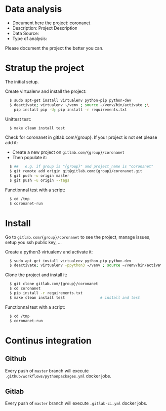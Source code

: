 # Data analysis
- Document here the project: coronanet
- Description: Project Description
- Data Source:
- Type of analysis:

Please document the project the better you can.

# Stratup the project

The initial setup.

Create virtualenv and install the project:
```bash
  $ sudo apt-get install virtualenv python-pip python-dev
  $ deactivate; virtualenv ~/venv ; source ~/venv/bin/activate ;\
    pip install pip -U; pip install -r requirements.txt
```

Unittest test:
```bash
  $ make clean install test
```

Check for coronanet in gitlab.com/{group}.
If your project is not set please add it:

- Create a new project on `gitlab.com/{group}/coronanet`
- Then populate it:

```bash
  $ ##   e.g. if group is "{group}" and project_name is "coronanet"
  $ git remote add origin git@gitlab.com:{group}/coronanet.git
  $ git push -u origin master
  $ git push -u origin --tags
```

Functionnal test with a script:
```bash
  $ cd /tmp
  $ coronanet-run
```
# Install
Go to `gitlab.com/{group}/coronanet` to see the project, manage issues,
setup you ssh public key, ...

Create a python3 virtualenv and activate it:
```bash
  $ sudo apt-get install virtualenv python-pip python-dev
  $ deactivate; virtualenv -ppython3 ~/venv ; source ~/venv/bin/activate
```

Clone the project and install it:
```bash
  $ git clone gitlab.com/{group}/coronanet
  $ cd coronanet
  $ pip install -r requirements.txt
  $ make clean install test                # install and test
```
Functionnal test with a script:
```bash
  $ cd /tmp
  $ coronanet-run
``` 

# Continus integration
## Github 
Every push of `master` branch will execute `.github/workflows/pythonpackages.yml` docker jobs.
## Gitlab
Every push of `master` branch will execute `.gitlab-ci.yml` docker jobs.
